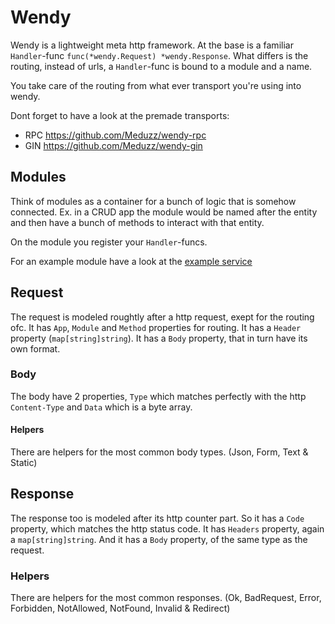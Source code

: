 # Wendy

Wendy is a lightweight meta http framework. At the base is a familiar `Handler`-func `func(*wendy.Request) *wendy.Response`. What differs is the routing, instead of urls, a `Handler`-func is bound to a module and a name.

You take care of the routing from what ever transport you're using into wendy.

Dont forget to have a look at the premade transports:
* RPC https://github.com/Meduzz/wendy-rpc
* GIN https://github.com/Meduzz/wendy-gin

## Modules

Think of modules as a container for a bunch of logic that is somehow connected. Ex. in a CRUD app the module would be named after the entity and then have a bunch of methods to interact with that entity.

On the module you register your `Handler`-funcs.

For an example module have a look at the [example service](example/service/service.go)

## Request

The request is modeled roughtly after a http request, exept for the routing ofc. It has `App`, `Module` and `Method` properties for routing. It has a `Header` property (`map[string]string`). It has a `Body` property, that in turn have its own format.

### Body

The body have 2 properties, `Type` which matches perfectly with the http `Content-Type` and `Data` which is a byte array.

#### Helpers

There are helpers for the most common body types. (Json, Form, Text & Static)

## Response

The response too is modeled after its http counter part. So it has a `Code` property, which matches the http status code. It has `Headers` property, again a `map[string]string`. And it has a `Body` property, of the same type as the request.

### Helpers

There are helpers for the most common responses. (Ok, BadRequest, Error, Forbidden, NotAllowed, NotFound, Invalid & Redirect)